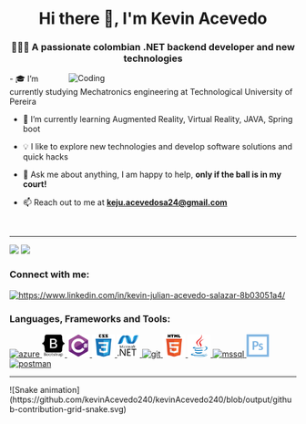 <h1 align="center">Hi there 👋, I'm Kevin Acevedo</h1>
<h3 align="center">👨🏻‍💻 A passionate colombian .NET backend developer and new technologies</h3>
<img align="right" alt="Coding" width="400" src="https://media4.giphy.com/media/WtTnAfZn6aVJfBzlN3/giphy.gif?cid=790b7611ad9cea8bedcb0e05bbac7bd939a590493d3981c1&rid=giphy.gif&ct=g">
- 🎓 I’m currently studying Mechatronics engineering at Technological University of Pereira

- 🌱 I’m currently learning Augmented Reality, Virtual Reality, JAVA, Spring boot

- 💡 I like to explore new technologies and develop software solutions and quick hacks

- 💬 Ask me about anything, I am happy to help, **only if the ball is in my court!**

- 📫 Reach out to me at **keju.acevedosa24@gmail.com**

</br>
<hr>
<img height='200em' src='https://github-readme-stats.vercel.app/api/top-langs/?username=kevinAcevedo240&layout=compact)](https://github.com/anuraghazra/github-readme-stats'/>
<img height='200em' src='https://github-readme-stats.vercel.app/api?username=kevinAcevedo240&show_icons=true&theme=dark)](https://github.com/anuraghazra/github-readme-stats'/>

<h3 align="left">Connect with me:</h3>
<p align="left">
<a href="https://www.linkedin.com/in/kevin-julian-acevedo-salazar-8b03051a4/" target="blank"><img align="center" src="https://raw.githubusercontent.com/rahuldkjain/github-profile-readme-generator/master/src/images/icons/Social/linked-in-alt.svg" alt="https://www.linkedin.com/in/kevin-julian-acevedo-salazar-8b03051a4/" height="30" width="40" /></a>
</p>

<h3 align="left">Languages, Frameworks and Tools:</h3>
<p align="left"> <a href="https://azure.microsoft.com/en-in/" target="_blank" rel="noreferrer"> <img src="https://www.vectorlogo.zone/logos/microsoft_azure/microsoft_azure-icon.svg" alt="azure" width="40" height="40"/> </a> <a href="https://getbootstrap.com" target="_blank" rel="noreferrer"> <img src="https://raw.githubusercontent.com/devicons/devicon/master/icons/bootstrap/bootstrap-plain-wordmark.svg" alt="bootstrap" width="40" height="40"/> </a> <a href="https://www.w3schools.com/cs/" target="_blank" rel="noreferrer"> <img src="https://raw.githubusercontent.com/devicons/devicon/master/icons/csharp/csharp-original.svg" alt="csharp" width="40" height="40"/> </a> <a href="https://www.w3schools.com/css/" target="_blank" rel="noreferrer"> <img src="https://raw.githubusercontent.com/devicons/devicon/master/icons/css3/css3-original-wordmark.svg" alt="css3" width="40" height="40"/> </a> <a href="https://dotnet.microsoft.com/" target="_blank" rel="noreferrer"> <img src="https://raw.githubusercontent.com/devicons/devicon/master/icons/dot-net/dot-net-original-wordmark.svg" alt="dotnet" width="40" height="40"/> </a> <a href="https://git-scm.com/" target="_blank" rel="noreferrer"> <img src="https://www.vectorlogo.zone/logos/git-scm/git-scm-icon.svg" alt="git" width="40" height="40"/> </a> <a href="https://www.w3.org/html/" target="_blank" rel="noreferrer"> <img src="https://raw.githubusercontent.com/devicons/devicon/master/icons/html5/html5-original-wordmark.svg" alt="html5" width="40" height="40"/> </a> <a href="https://www.java.com" target="_blank" rel="noreferrer"> <img src="https://raw.githubusercontent.com/devicons/devicon/master/icons/java/java-original.svg" alt="java" width="40" height="40"/> </a> <a href="https://www.microsoft.com/en-us/sql-server" target="_blank" rel="noreferrer"> <img src="https://www.svgrepo.com/show/303229/microsoft-sql-server-logo.svg" alt="mssql" width="40" height="40"/> </a> <a href="https://www.photoshop.com/en" target="_blank" rel="noreferrer"> <img src="https://raw.githubusercontent.com/devicons/devicon/master/icons/photoshop/photoshop-line.svg" alt="photoshop" width="40" height="40"/> </a> <a href="https://postman.com" target="_blank" rel="noreferrer"> <img src="https://www.vectorlogo.zone/logos/getpostman/getpostman-icon.svg" alt="postman" width="40" height="40"/> </a> </p>

<hr>
![Snake animation](https://github.com/kevinAcevedo240/kevinAcevedo240/blob/output/github-contribution-grid-snake.svg)
